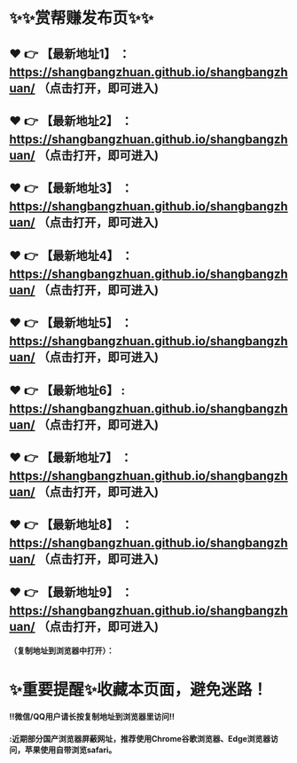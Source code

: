 # :sparkles::sparkles:赏帮赚发布页:sparkles::sparkles:

 :heart: :point_right: 【最新地址1】 ：https://shangbangzhuan.github.io/shangbangzhuan/  （点击打开，即可进入)
 ------
 :heart: :point_right: 【最新地址2】 ：https://shangbangzhuan.github.io/shangbangzhuan/  （点击打开，即可进入)
 ------
 :heart: :point_right: 【最新地址3】 ：https://shangbangzhuan.github.io/shangbangzhuan/  （点击打开，即可进入)
 ------
 :heart: :point_right: 【最新地址4】 ：https://shangbangzhuan.github.io/shangbangzhuan/  （点击打开，即可进入)
 ------
 :heart: :point_right: 【最新地址5】 ：https://shangbangzhuan.github.io/shangbangzhuan/  （点击打开，即可进入)
 ------
 :heart: :point_right: 【最新地址6】 : https://shangbangzhuan.github.io/shangbangzhuan/  （点击打开，即可进入)
 ------
 :heart: :point_right: 【最新地址7】 ：https://shangbangzhuan.github.io/shangbangzhuan/  （点击打开，即可进入)
 ------
 :heart: :point_right: 【最新地址8】 ：https://shangbangzhuan.github.io/shangbangzhuan/  （点击打开，即可进入)
 ------
 :heart: :point_right: 【最新地址9】 ：https://shangbangzhuan.github.io/shangbangzhuan/  （点击打开，即可进入)
 ------



#### （复制地址到浏览器中打开）：
# :sparkles:重要提醒:sparkles:收藏本页面，避免迷路！
#### ‼️微信/QQ用户请长按复制地址到浏览器里访问‼
#### :近期部分国产浏览器屏蔽网址，推荐使用Chrome谷歌浏览器、Edge浏览器访问，苹果使用自带浏览safari。
